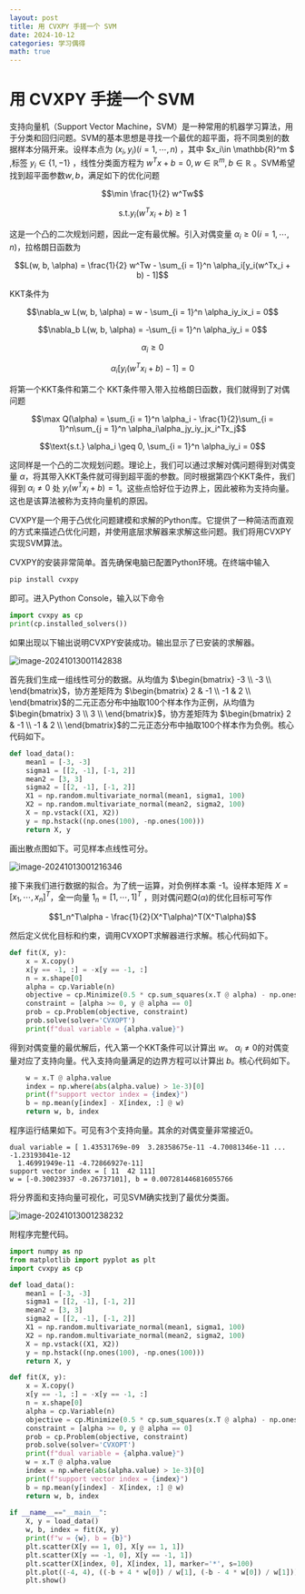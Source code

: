 ```yaml
---
layout: post
title: 用 CVXPY 手搓一个 SVM
date: 2024-10-12
categories: 学习偶得
math: true
---
```


# 用 CVXPY 手搓一个 SVM

支持向量机（Support Vector Machine，SVM）是一种常用的机器学习算法，用于分类和回归问题。SVM的基本思想是寻找一个最优的超平面，将不同类别的数据样本分隔开来。设样本点为 $(x_i,y_i)(i = 1,\cdots,n)$ ，其中 $x_i\in \mathbb{R}^m $ ,标签 $y_i\in\{1, -1\}$ ，线性分类面方程为 $w^Tx + b = 0, w\in\mathbb{R}^m , b\in\mathbb{R}$ 。SVM希望找到超平面参数$w, b$，满足如下的优化问题

$$\min \frac{1}{2} w^Tw$$

$$\text{s.t.} y_i(w^Tx_i + b) \geq 1$$

这是一个凸的二次规划问题，因此一定有最优解。引入对偶变量 $\alpha_i\geq 0(i = 1,\cdots,n)$，拉格朗日函数为

$$L(w, b, \alpha) = \frac{1}{2} w^Tw - \sum_{i = 1}^n \alpha_i[y_i(w^Tx_i + b) - 1]$$

KKT条件为

$$\nabla_w L(w, b, \alpha) = w - \sum_{i = 1}^n \alpha_iy_ix_i = 0$$

$$\nabla_b L(w, b, \alpha) = -\sum_{i = 1}^n \alpha_iy_i = 0$$

$$ \alpha_i \geq 0$$

$$\alpha_i[y_i(w^Tx_i + b) - 1] = 0$$

将第一个KKT条件和第二个 KKT条件带入带入拉格朗日函数，我们就得到了对偶问题

$$\max Q(\alpha) = \sum_{i = 1}^n \alpha_i - \frac{1}{2}\sum_{i = 1}^n\sum_{j = 1}^n \alpha_i\alpha_jy_iy_jx_i^Tx_j$$

$$\text{s.t.} \alpha_i \geq 0, \sum_{i = 1}^n \alpha_iy_i = 0$$

这同样是一个凸的二次规划问题。理论上，我们可以通过求解对偶问题得到对偶变量 $\alpha$，将其带入KKT条件就可得到超平面的参数。同时根据第四个KKT条件，我们得到 $\alpha_i \neq 0$ 处 $y_i(w^Tx_i + b) = 1$。这些点恰好位于边界上，因此被称为支持向量。这也是该算法被称为支持向量机的原因。

CVXPY是一个用于凸优化问题建模和求解的Python库。它提供了一种简洁而直观的方式来描述凸优化问题，并使用底层求解器来求解这些问题。我们将用CVXPY实现SVM算法。

CVXPY的安装非常简单。首先确保电脑已配置Python环境。在终端中输入

```bash
pip install cvxpy
```

即可。进入Python Console，输入以下命令

```python
import cvxpy as cp
print(cp.installed_solvers())
```

如果出现以下输出说明CVXPY安装成功。输出显示了已安装的求解器。

![image-20241013001142838](https://s2.loli.net/2024/10/13/m5pH8TrIwRf7ZbO.png)

首先我们生成一组线性可分的数据。从均值为 $\begin{bmatrix} -3 \\ -3 \\ \end{bmatrix}$，协方差矩阵为 $\begin{bmatrix} 2 & -1 \\ -1 & 2 \\ \end{bmatrix}$的二元正态分布中抽取100个样本作为正例，从均值为 $\begin{bmatrix} 3 \\ 3 \\ \end{bmatrix}$，协方差矩阵为 $\begin{bmatrix} 2 & -1 \\ -1 & 2 \\ \end{bmatrix}$的二元正态分布中抽取100个样本作为负例。核心代码如下。

```python
def load_data():
    mean1 = [-3, -3]
    sigma1 = [[2, -1], [-1, 2]]
    mean2 = [3, 3]
    sigma2 = [[2, -1], [-1, 2]]
    X1 = np.random.multivariate_normal(mean1, sigma1, 100)
    X2 = np.random.multivariate_normal(mean2, sigma2, 100)
    X = np.vstack((X1, X2))
    y = np.hstack((np.ones(100), -np.ones(100)))
    return X, y
```

画出散点图如下。可见样本点线性可分。

![image-20241013001216346](https://s2.loli.net/2024/10/13/oIyrE3CV6zxsQib.png)

接下来我们进行数据的拟合。为了统一运算，对负例样本乘 -1。设样本矩阵 $X = [x_1, \cdots, x_n]^T$，全一向量 $1_n = [1, \cdots, 1]^T$ ，则对偶问题$Q(\alpha)$的优化目标可写作

$$1_n^T\alpha - \frac{1}{2}(X^T\alpha)^T(X^T\alpha)$$

然后定义优化目标和约束，调用CVXOPT求解器进行求解。核心代码如下。

```python
def fit(X, y):
    x = X.copy()
    x[y == -1, :] = -x[y == -1, :]
    n = x.shape[0]
    alpha = cp.Variable(n)
    objective = cp.Minimize(0.5 * cp.sum_squares(x.T @ alpha) - np.ones(n) @ alpha)
    constraint = [alpha >= 0, y @ alpha == 0]
    prob = cp.Problem(objective, constraint)
    prob.solve(solver='CVXOPT')
    print(f"dual variable = {alpha.value}")
```

得到对偶变量的最优解后，代入第一个KKT条件可以计算出 $w$。 $\alpha_i \neq 0$的对偶变量对应了支持向量。代入支持向量满足的边界方程可以计算出 $b$。核心代码如下。

```python
    w = x.T @ alpha.value
    index = np.where(abs(alpha.value) > 1e-3)[0]
    print(f"support vector index = {index}")
    b = np.mean(y[index] - X[index, :] @ w)
    return w, b, index
```

程序运行结果如下。可见有3个支持向量。其余的对偶变量非常接近0。

```
dual variable = [ 1.43531769e-09  3.28358675e-11 -4.70081346e-11 ... -1.23193041e-12
  1.46991949e-11 -4.72866927e-11]
support vector index = [ 11  42 111]
w = [-0.30023937 -0.26737101], b = 0.007281446816055766
```

将分界面和支持向量可视化，可见SVM确实找到了最优分类面。

![image-20241013001238232](https://s2.loli.net/2024/10/13/lKaYD14sPoc3yEQ.png)

附程序完整代码。

```python
import numpy as np
from matplotlib import pyplot as plt
import cvxpy as cp

def load_data():
    mean1 = [-3, -3]
    sigma1 = [[2, -1], [-1, 2]]
    mean2 = [3, 3]
    sigma2 = [[2, -1], [-1, 2]]
    X1 = np.random.multivariate_normal(mean1, sigma1, 100)
    X2 = np.random.multivariate_normal(mean2, sigma2, 100)
    X = np.vstack((X1, X2))
    y = np.hstack((np.ones(100), -np.ones(100)))
    return X, y

def fit(X, y):
    x = X.copy()
    x[y == -1, :] = -x[y == -1, :]
    n = x.shape[0]
    alpha = cp.Variable(n)
    objective = cp.Minimize(0.5 * cp.sum_squares(x.T @ alpha) - np.ones(n) @ alpha)
    constraint = [alpha >= 0, y @ alpha == 0]
    prob = cp.Problem(objective, constraint)
    prob.solve(solver='CVXOPT')
    print(f"dual variable = {alpha.value}")
    w = x.T @ alpha.value
    index = np.where(abs(alpha.value) > 1e-3)[0]
    print(f"support vector index = {index}")
    b = np.mean(y[index] - X[index, :] @ w)
    return w, b, index
    
if __name__=="__main__":
    X, y = load_data()
    w, b, index = fit(X, y)
    print(f"w = {w}, b = {b}")
    plt.scatter(X[y == 1, 0], X[y == 1, 1])
    plt.scatter(X[y == -1, 0], X[y == -1, 1])
    plt.scatter(X[index, 0], X[index, 1], marker='*', s=100)
    plt.plot((-4, 4), ((-b + 4 * w[0]) / w[1], (-b - 4 * w[0]) / w[1]))
    plt.show()
```